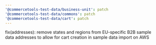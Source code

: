```yaml
---
'@commercetools-test-data/business-unit': patch
'@commercetools-test-data/commons': patch
'@commercetools-test-data/cart': patch
---
```


fix(addresses): remove states and regions from EU-specific B2B sample data addresses to allow for cart creation in sample data import on AWS
